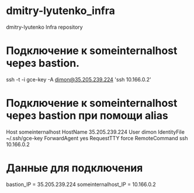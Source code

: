 # dmitry-lyutenko_infra
dmitry-lyutenko Infra repository

# Подключение к someinternalhost через bastion.
ssh -t -i gce-key -A dimon@35.205.239.224 'ssh 10.166.0.2'

# Подключение к someinternalhost через bastion при помощи alias
Host someinternalhost
    HostName 35.205.239.224
    User dimon
    IdentityFile ~/.ssh/gce-key
    ForwardAgent yes
    RequestTTY force
    RemoteCommand ssh 10.166.0.2


# Данные для подключения

bastion_IP = 35.205.239.224
someinternalhost_IP = 10.166.0.2
